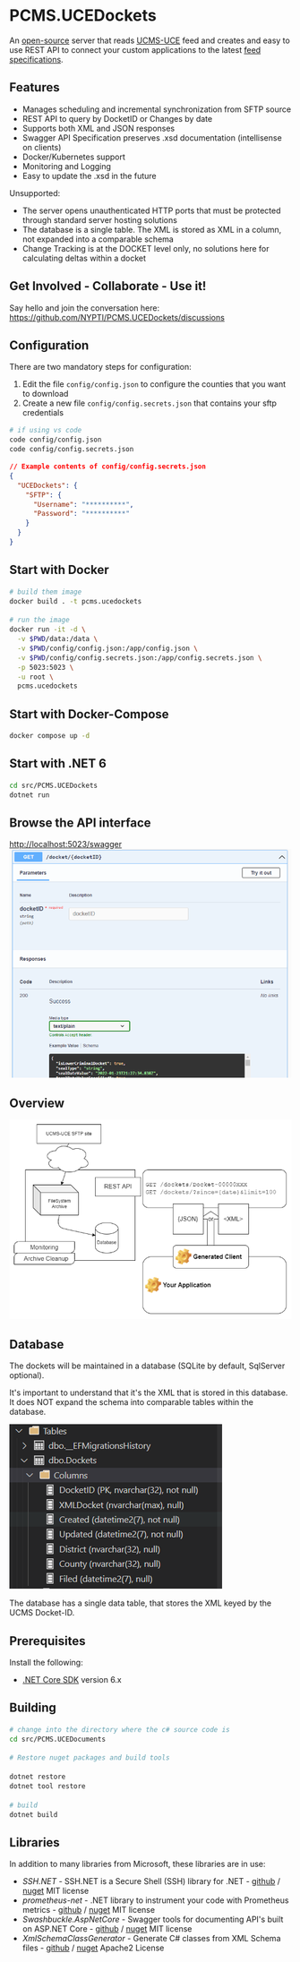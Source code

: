 PCMS.UCEDockets
===============

An [open-source](https://github.com/NYPTI/PCMS.UCEDockets) server that reads [UCMS-UCE](https://portal.nycourts.gov/UCE/) feed and creates and easy to use REST API to connect your custom applications to the latest [feed specifications](https://portal.nycourts.gov/UCE/).

Features
--------

* Manages scheduling and incremental synchronization from SFTP source
* REST API to query by DocketID or Changes by date
* Supports both XML and JSON responses
* Swagger API Specification preserves .xsd documentation (intellisense on clients)
* Docker/Kubernetes support
* Monitoring and Logging
* Easy to update the .xsd in the future

Unsupported:

* The server opens unauthenticated HTTP ports that must be 
  protected through standard server hosting solutions
* The database is a single table. The XML is stored as XML in a column,
  not expanded into a comparable schema
* Change Tracking is at the DOCKET level only, no solutions here for calculating deltas
  within a docket
  
Get Involved - Collaborate - Use it!
------------------------------------
Say hello and join the conversation here: https://github.com/NYPTI/PCMS.UCEDockets/discussions


Configuration
-------------
There are two mandatory steps for configuration:

1. Edit the file `config/config.json` to configure the counties that you want to download
2. Create a new file `config/config.secrets.json` that contains your sftp credentials

```bash
# if using vs code
code config/config.json
code config/config.secrets.json

```

```json
// Example contents of config/config.secrets.json
{
  "UCEDockets": {
    "SFTP": {
      "Username": "**********",
      "Password": "**********"
    }
  }
}
```

Start with Docker
-----------------

```bash
# build them image
docker build . -t pcms.ucedockets

# run the image
docker run -it -d \
  -v $PWD/data:/data \
  -v $PWD/config/config.json:/app/config.json \
  -v $PWD/config/config.secrets.json:/app/config.secrets.json \
  -p 5023:5023 \
  -u root \
  pcms.ucedockets
```

Start with Docker-Compose
-------------------------

```bash
docker compose up -d
```

Start with .NET 6
-----------------
```bash
cd src/PCMS.UCEDockets
dotnet run
```


Browse the API interface
------------------------

[http://localhost:5023/swagger](http://localhost:5023/swagger)
![Swagger UI](docs/swaggerui.png)



Overview
--------
![Architecture diagram](docs/PCMS.UCEDockets.drawio.png)

Database
--------
The dockets will be maintained in a database (SQLite by default, SqlServer optional).

It's important to understand that it's the XML that is stored in this database. It
does NOT expand the schema into comparable tables within the database.

![Database Table showing columns stored](docs/table.png)

The database has a single data table, that stores the XML keyed by the 
UCMS Docket-ID.

Prerequisites
--------
Install the following:
- [.NET Core SDK](https://dotnet.microsoft.com/download) version 6.x

Building
--------

```bash
# change into the directory where the c# source code is
cd src/PCMS.UCEDocuments

# Restore nuget packages and build tools

dotnet restore
dotnet tool restore

# build
dotnet build
```


Libraries
---------

In addition to many libraries from Microsoft, these libraries are in use:
- *SSH.NET* - SSH.NET is a Secure Shell (SSH) library for .NET - [github](https://github.com/sshnet/SSH.NET) / [nuget](https://www.nuget.org/packages/SSH.NET/) MIT license
- *prometheus-net* - .NET library to instrument your code with Prometheus metrics - [github](https://github.com/prometheus-net/prometheus-net) / [nuget](https://www.nuget.org/packages/prometheus-net/) MIT license
- *Swashbuckle.AspNetCore* - Swagger tools for documenting API's built on ASP.NET Core - [github](https://github.com/domaindrivendev/Swashbuckle.AspNetCore) / [nuget](https://www.nuget.org/packages/Swashbuckle.AspNetCore/) MIT license
- *XmlSchemaClassGenerator* - Generate C# classes from XML Schema files - [github](https://github.com/mganss/XmlSchemaClassGenerator) / [nuget](https://www.nuget.org/packages/dotnet-xscgen/) Apache2 License

